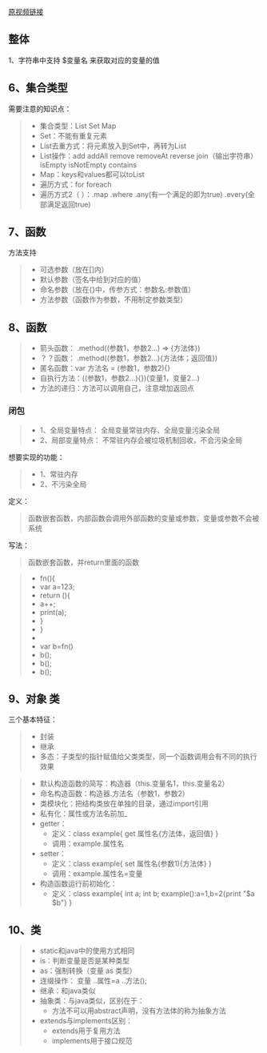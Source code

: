 [原视频链接](https://www.bilibili.com/video/BV1S4411E7LY?p=6)

## 整体
1、字符串中支持 $变量名 来获取对应的变量的值

## 6、集合类型

需要注意的知识点：
> * 集合类型：List Set Map
> * Set：不能有重复元素
> * List去重方式：将元素放入到Set中，再转为List
> * List操作：add addAll remove removeAt reverse join（输出字符串） isEmpty isNotEmpty contains
> * Map：keys和values都可以toList 
> * 遍历方式：for foreach 
> * 遍历方式2（   ）：.map .where .any(有一个满足的即为true) .every(全部满足返回true)

## 7、函数
方法支持 
> * 可选参数（放在[]内）
> * 默认参数（签名中给到对应的值）
> * 命名参数（放在{}中，传参方式：参数名:参数值）
> * 方法参数（函数作为参数，不用制定参数类型）

## 8、函数
> * 箭头函数： .method((参数1，参数2...) => {方法体})
> * ？？函数： .method((参数1，参数2...){方法体；返回值})
> * 匿名函数：var 方法名 = (参数1，参数2){}
> * 自执行方法：((参数1，参数2...){})(变量1，变量2...)
> * 方法的递归：方法可以调用自己，注意增加返回点

### 闭包

> * 1、全局变量特点： 全局变量常驻内存、全局变量污染全局
> * 2、局部变量特点： 不常驻内存会被垃圾机制回收，不会污染全局

想要实现的功能：
> * 1、常驻内存
> * 2、不污染全局

定义：
> 函数嵌套函数，内部函数会调用外部函数的变量或参数，变量或参数不会被系统

写法：
> 函数嵌套函数，并return里面的函数

> * fn(){
> *  var a=123;
> *  return (){
> *    a++;
> *    print(a);
> *  }
> * }
> * 
> * var b=fn()
> * b();
> * b();
> * b();


## 9、对象 类
三个基本特征：
> * 封装
> * 继承
> * 多态：子类型的指针赋值给父类类型，同一个函数调用会有不同的执行效果

> * 默认构造函数的简写：构造器（this.变量名1，this.变量名2）
> * 命名构造函数：构造器.方法名（参数1，参数2）
> * 类模块化：把结构类放在单独的目录，通过import引用
> * 私有化：属性或方法名前加_
> * getter： 
>   * 定义：class example{ get 属性名{方法体，返回值} }
>   * 调用：example.属性名
> * setter： 
>   * 定义：class example{ set 属性名(参数1){方法体} }
>   * 调用：example.属性名=变量
> * 构造函数运行前初始化：
>   * 定义：class example{ int a; int b; example():a=1,b=2{print "$a $b"} }

## 10、类
> * static和java中的使用方式相同
> * is：判断变量是否是某种类型
> * as：强制转换（变量 as 类型）
> * 连缀操作： 变量 ..属性=a ..方法();
> * 继承：和java类似
> * 抽象类：与java类似，区别在于：
>   * 方法不可以用abstract声明，没有方法体的称为抽象方法
> * extends与implements区别：
>   * extends用于复用方法
>   * implements用于接口规范
